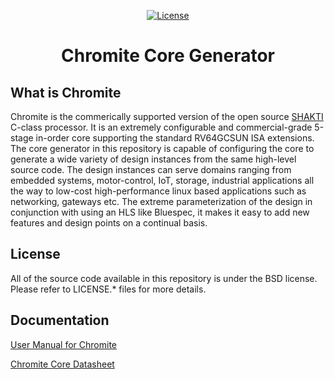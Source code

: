 <div class="title-block" style="text-align: center;" align="center">

[![License](https://img.shields.io/badge/License-BSD%203--Clause-blue.svg)](LICENSE)
# Chromite Core Generator
</div>

## What is Chromite

Chromite is the commerically supported version of the open source [SHAKTI](https://shakti.org.in)
C-class processor. It is an extremely configurable and commercial-grade 5-stage in-order core 
supporting the standard RV64GCSUN ISA extensions. The core generator in this repository is capable 
of configuring the core to generate a wide variety of design instances from the same high-level 
source code. The design instances can serve domains ranging from embedded systems, motor-control, 
IoT, storage, industrial applications all the way to low-cost high-performance linux based 
applications such as networking, gateways etc. The extreme parameterization
of the design in conjunction with using an HLS like Bluespec, it makes it easy to add new features
and design points on a continual basis.

## License
All of the source code available in this repository is under the BSD license. 
Please refer to LICENSE.\* files for more details.

## Documentation

[User Manual for Chromite](https://gitlab.com/incoresemi/core-generators/chromite/-/jobs/artifacts/stable/raw/chromite_userman.pdf?job=release) 

[Chromite Core Datasheet](https://gitlab.com/incoresemi/core-generators/chromite/-/jobs/artifacts/stable/raw/chromite_coregen.pdf?job=release) 

